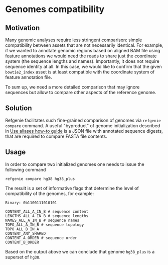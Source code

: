 # Genomes compatibility

## Motivation

Many genomic analyses require less stringent comparison: simple compatibility between assets that are not necessarily identical. 
For example, if we wanted to annotate genomic regions based on aligned BAM file using feature annotations we would need the reads to share just the coordinate system (the sequence lengths and names). Importantly, it does not require sequence identity at all. In this case, we would like to confirm that the given `bowtie2_index` asset is at least compatible with the coordinate system of feature annotation file. 

To sum up, we need a more detailed comparison that may ignore sequences but allow to compare other aspects of the reference genome. 

## Solution

Refgenie facilitates such fine-grained comparison of genomes via `refgenie compare` command. A useful "byproduct" of genome initialization described in [Use aliases how-to guide](aliases.md) is a JSON file with annotated sequence digests, that are required to compare FASTA file contents. 

## Usage

In order to compare two initialized genomes one needs to issue the following command

```console
refgenie compare hg38 hg38_plus
```

The result is a set of informative flags that determine the level of compatibility of the genomes, for example:

```console
Binary: 0b1100111010101

CONTENT_ALL_A_IN_B # sequence content 
LENGTHS_ALL_A_IN_B # sequence lengths
NAMES_ALL_A_IN_B # sequence names
TOPO_ALL_A_IN_B # sequence topology
TOPO_ALL_B_IN_A
CONTENT_ANY_SHARED
CONTENT_A_ORDER # sequence order
CONTENT_B_ORDER
```

Based on the output above we can conclude that genome `hg38_plus` is a superset of `hg38`. 
